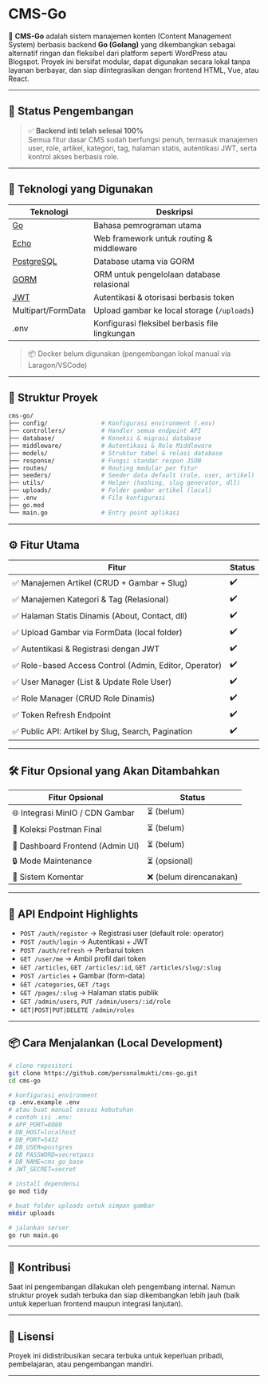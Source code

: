 # CMS-Go

📘 **CMS-Go** adalah sistem manajemen konten (Content Management System) berbasis backend **Go (Golang)** yang dikembangkan sebagai alternatif ringan dan fleksibel dari platform seperti WordPress atau Blogspot. Proyek ini bersifat modular, dapat digunakan secara lokal tanpa layanan berbayar, dan siap diintegrasikan dengan frontend HTML, Vue, atau React.

---

## 🚀 Status Pengembangan

> ✅ **Backend inti telah selesai 100%**  
> Semua fitur dasar CMS sudah berfungsi penuh, termasuk manajemen user, role, artikel, kategori, tag, halaman statis, autentikasi JWT, serta kontrol akses berbasis role.

---

## 🔧 Teknologi yang Digunakan

| Teknologi        | Deskripsi                                          |
|------------------|----------------------------------------------------|
| [Go](https://go.dev/)             | Bahasa pemrograman utama                         |
| [Echo](https://echo.labstack.com/)           | Web framework untuk routing & middleware        |
| [PostgreSQL](https://www.postgresql.org/)     | Database utama via GORM                         |
| [GORM](https://gorm.io/)                     | ORM untuk pengelolaan database relasional       |
| [JWT](https://jwt.io/)                       | Autentikasi & otorisasi berbasis token          |
| Multipart/FormData         | Upload gambar ke local storage (`/uploads`)       |
| .env                        | Konfigurasi fleksibel berbasis file lingkungan    |

> 📦 Docker belum digunakan (pengembangan lokal manual via Laragon/VSCode)

---

## 📂 Struktur Proyek

```bash
cms-go/
├── config/               # Konfigurasi environment (.env)
├── controllers/          # Handler semua endpoint API
├── database/             # Koneksi & migrasi database
├── middleware/           # Autentikasi & Role Middleware
├── models/               # Struktur tabel & relasi database
├── response/             # Fungsi standar respon JSON
├── routes/               # Routing modular per fitur
├── seeders/              # Seeder data default (role, user, artikel)
├── utils/                # Helper (hashing, slug generator, dll)
├── uploads/              # Folder gambar artikel (local)
├── .env                  # File konfigurasi
├── go.mod
└── main.go               # Entry point aplikasi
```

---

## ⚙️ Fitur Utama

| Fitur                          | Status |
|--------------------------------|--------|
| ✅ Manajemen Artikel (CRUD + Gambar + Slug)         | ✔️ |
| ✅ Manajemen Kategori & Tag (Relasional)           | ✔️ |
| ✅ Halaman Statis Dinamis (About, Contact, dll)     | ✔️ |
| ✅ Upload Gambar via FormData (local folder)        | ✔️ |
| ✅ Autentikasi & Registrasi dengan JWT              | ✔️ |
| ✅ Role-based Access Control (Admin, Editor, Operator) | ✔️ |
| ✅ User Manager (List & Update Role User)           | ✔️ |
| ✅ Role Manager (CRUD Role Dinamis)                 | ✔️ |
| ✅ Token Refresh Endpoint                           | ✔️ |
| ✅ Public API: Artikel by Slug, Search, Pagination  | ✔️ |

---

## 🛠️ Fitur Opsional yang Akan Ditambahkan

| Fitur Opsional               | Status   |
|-----------------------------|----------|
| 🌐 Integrasi MinIO / CDN Gambar  | ⏳ (belum) |
| 📄 Koleksi Postman Final         | ⏳ (belum) |
| 🔧 Dashboard Frontend (Admin UI) | ⏳ (belum) |
| 🔒 Mode Maintenance              | ⏳ (opsional) |
| 💬 Sistem Komentar               | ❌ (belum direncanakan) |

---

## 🔌 API Endpoint Highlights

- `POST /auth/register` → Registrasi user (default role: operator)  
- `POST /auth/login` → Autentikasi + JWT  
- `POST /auth/refresh` → Perbarui token  
- `GET /user/me` → Ambil profil dari token  
- `GET /articles`, `GET /articles/:id`, `GET /articles/slug/:slug`  
- `POST /articles` + Gambar (form-data)  
- `GET /categories`, `GET /tags`  
- `GET /pages/:slug` → Halaman statis publik  
- `GET /admin/users`, `PUT /admin/users/:id/role`  
- `GET|POST|PUT|DELETE /admin/roles`

---

## 📦 Cara Menjalankan (Local Development)

```bash
# clone repositori
git clone https://github.com/personalmukti/cms-go.git
cd cms-go

# konfigurasi environment
cp .env.example .env
# atau buat manual sesuai kebutuhan
# contoh isi .env:
# APP_PORT=8080
# DB_HOST=localhost
# DB_PORT=5432
# DB_USER=postgres
# DB_PASSWORD=secretpass
# DB_NAME=cms_go_base
# JWT_SECRET=secret

# install dependensi
go mod tidy

# buat folder uploads untuk simpan gambar
mkdir uploads

# jalankan server
go run main.go
```

---

## 🤝 Kontribusi

Saat ini pengembangan dilakukan oleh pengembang internal. Namun struktur proyek sudah terbuka dan siap dikembangkan lebih jauh (baik untuk keperluan frontend maupun integrasi lanjutan).

---

## 📘 Lisensi

Proyek ini didistribusikan secara terbuka untuk keperluan pribadi, pembelajaran, atau pengembangan mandiri.

---
